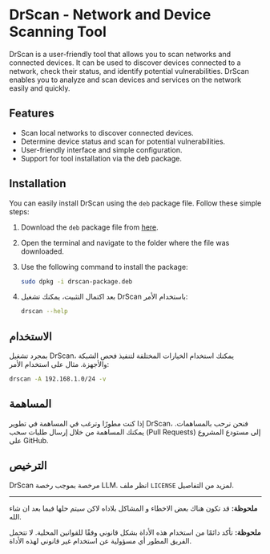 # DrScan - Network and Device Scanning Tool

DrScan is a user-friendly tool that allows you to scan networks and connected devices. It can be used to discover devices connected to a network, check their status, and identify potential vulnerabilities. DrScan enables you to analyze and scan devices and services on the network easily and quickly.

## Features

- Scan local networks to discover connected devices.
- Determine device status and scan for potential vulnerabilities.
- User-friendly interface and simple configuration.
- Support for tool installation via the deb package.

## Installation

You can easily install DrScan using the `deb` package file. Follow these simple steps:

1. Download the `deb` package file from [here](https://github.com/DrDataYE/DrScan/blob/main/python3-drscan_1.0.0-1_all.deb).
2. Open the terminal and navigate to the folder where the file was downloaded.
3. Use the following command to install the package:

   ```bash
   sudo dpkg -i drscan-package.deb


4. بعد اكتمال التثبيت، يمكنك تشغيل DrScan باستخدام الأمر:
   
   ```bash
   drscan --help
   ```

## الاستخدام

بمجرد تشغيل DrScan، يمكنك استخدام الخيارات المختلفة لتنفيذ فحص الشبكة والأجهزة. مثال على استخدام الأمر:

```bash
drscan -A 192.168.1.0/24 -v
```

## المساهمة

إذا كنت مطورًا وترغب في المساهمة في تطوير DrScan، فنحن نرحب بالمساهمات. يمكنك المساهمة من خلال إرسال طلبات سحب (Pull Requests) إلى مستودع المشروع على GitHub.

## الترخيص

DrScan مرخصة بموجب رخصة LLM. انظر ملف `LICENSE` لمزيد من التفاصيل.

---
**ملحوظة:** قد تكون هناك بعض الاخطاء و المشاكل بلاداه لاكن سيتم حلها فيما بعد ان شاء الله.

**ملحوظة:** تأكد دائمًا من استخدام هذه الأداة بشكل قانوني وفقًا للقوانين المحلية. لا تتحمل الفريق المطور أي مسؤولية عن استخدام غير قانوني لهذه الأداة.
